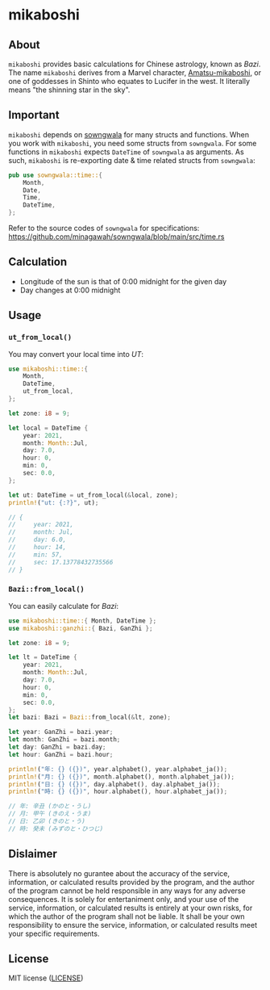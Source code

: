 # mikaboshi

## About

`mikaboshi` provides basic calculations for Chinese astrology, known as _Bazi_.
The name `mikaboshi` derives from a Marvel character,
[Amatsu-mikaboshi](https://marvel.fandom.com/wiki/Amatsu-Mikaboshi_(Earth-616)),
or one of goddesses in Shinto who equates to Lucifer in the west.
It literally means "the shinning star in the sky".


## Important

`mikaboshi` depends on
[sowngwala](https://github.com/minagawah/sowngwala/)
for many structs and functions.
When you work with `mikaboshi`, you need some structs from `sowngwala`.
For some functions in `mikaboshi` expects `DateTime` of `sowngwala` as arguments.
As such, `mikaboshi` is re-exporting date & time related structs from `sowngwala`:

```rust
pub use sowngwala::time::{
    Month,
    Date,
    Time,
    DateTime,
};
```

Refer to the source codes of `sowngwala` for specifications:  
https://github.com/minagawah/sowngwala/blob/main/src/time.rs


## Calculation

- Longitude of the sun is that of 0:00 midnight for the given day
- Day changes at 0:00 midnight

## Usage

### `ut_from_local()`

You may convert your local time into _UT_:

```rust
use mikaboshi::time::{
    Month,
    DateTime,
    ut_from_local,
};

let zone: i8 = 9;

let local = DateTime {
    year: 2021,
    month: Month::Jul,
    day: 7.0,
    hour: 0,
    min: 0,
    sec: 0.0,
};

let ut: DateTime = ut_from_local(&local, zone);
println!("ut: {:?}", ut);

// {
//     year: 2021,
//     month: Jul,
//     day: 6.0,
//     hour: 14,
//     min: 57,
//     sec: 17.13778432735566
// }
```

### `Bazi::from_local()`

You can easily calculate for _Bazi_:

```rust
use mikaboshi::time::{ Month, DateTime };
use mikaboshi::ganzhi::{ Bazi, GanZhi };

let zone: i8 = 9;

let lt = DateTime {
    year: 2021,
    month: Month::Jul,
    day: 7.0,
    hour: 0,
    min: 0,
    sec: 0.0,
};
let bazi: Bazi = Bazi::from_local(&lt, zone);

let year: GanZhi = bazi.year;
let month: GanZhi = bazi.month;
let day: GanZhi = bazi.day;
let hour: GanZhi = bazi.hour;

println!("年: {} ({})", year.alphabet(), year.alphabet_ja());
println!("月: {} ({})", month.alphabet(), month.alphabet_ja());
println!("日: {} ({})", day.alphabet(), day.alphabet_ja());
println!("時: {} ({})", hour.alphabet(), hour.alphabet_ja());

// 年: 辛丑 (かのと・うし)
// 月: 甲午 (きのえ・うま)
// 日: 乙卯 (きのと・う)
// 時: 癸未 (みずのと・ひつじ)
```


## Dislaimer

There is absolutely no gurantee about the accuracy of the service,
information, or calculated results provided by the program,
and the author of the program cannot be held responsible
in any ways for any adverse consequences.
It is solely for entertaniment only, and your use of the service,
information, or calculated results is entirely at your own risks,
for which the author of the program shall not be liable.
It shall be your own responsibility to ensure the service,
information, or calculated results meet your specific requirements.

## License

MIT license ([LICENSE](LICENSE))
